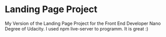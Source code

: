 # Landing Page Project


My Version of the Landing Page Project for the Front End Developer Nano Degree of Udacity. I used npm live-server to programm. It is great :)
